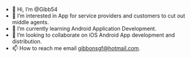 - 👋 Hi, I’m @Gibb54
- 👀 I’m interested in App for service providers and customers to cut out middle agents.
- 🌱 I’m currently learning Android Application Development.
- 💞️ I’m looking to collaborate on iOS Android App development and distribution.
- 📫 How to reach me email gibbonsgf@hotmail.com.


<!---
Gibb54/Gibb54 is a ✨ special ✨ repository because its `README.md` (this file) appears on your GitHub profile.
You can click the Preview link to take a look at your changes.
--->
